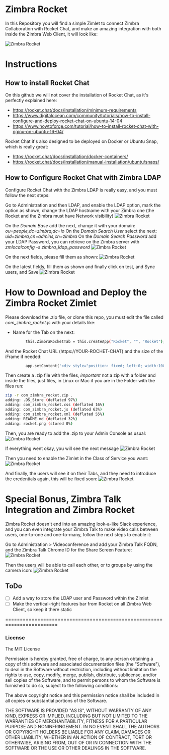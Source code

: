 # Zimbra Rocket
In this Repository you will find a simple Zimlet to connect Zimbra Collaboration with Rocket Chat, and make an amazing integration with both inside the Zimbra Web Client, it will look like:

![Zimbra Rocket](https://github.com/jorgedlcruz/zimbra-zimlets/raw/master/img/zimbra-rocket-ui.png)

# Instructions
## How to install Rocket Chat
On this github we will not cover the installation of Rocket Chat, as it's perfectly explained here:
* https://rocket.chat/docs/installation/minimum-requirements
* https://www.digitalocean.com/community/tutorials/how-to-install-configure-and-deploy-rocket-chat-on-ubuntu-14-04
* https://www.howtoforge.com/tutorial/how-to-install-rocket-chat-with-nginx-on-ubuntu-16-04/

Rocket Chat it's also designed to be deployed on Docker or Ubuntu Snap, which is really great:
* https://rocket.chat/docs/installation/docker-containers/
* https://rocket.chat/docs/installation/manual-installation/ubuntu/snaps/

## How to Configure Rocket Chat with Zimbra LDAP
Configure Rocket Chat with the Zimbra LDAP is really easy, and you must follow the next steps:

Go to Administration and then LDAP, and enable the LDAP option, mark the option as shown, change the LDAP hostname with your Zimbra one (the Rocket and the Zimbra must have Network visibility)
![Zimbra Rocket](https://github.com/jorgedlcruz/zimbra-zimlets/raw/master/img/rocket-001.png)

On the *Domain Base* add the next, change it with your domain: *ou=people,dc=zimbra,dc=io*
On the *Domain Search User* select the next: *uid=zimbra,cn=admins,cn=zimbra*
On the *Domain Search Password* add your LDAP Password, you can retrieve on the Zimbra server with *zmlocalconfig -s zimbra_ldap_password*
![Zimbra Rocket](https://github.com/jorgedlcruz/zimbra-zimlets/raw/master/img/rocket-002.png)

On the next fields, please fill them as shown:
![Zimbra Rocket](https://github.com/jorgedlcruz/zimbra-zimlets/raw/master/img/rocket-003.png)

On the latest fields, fill them as shown and finally click on test, and Sync users, and Save
![Zimbra Rocket](https://github.com/jorgedlcruz/zimbra-zimlets/raw/master/img/rocket-004.png)

# How to Download and Deploy the Zimbra Rocket Zimlet
Please download the .zip file, or clone this repo, you must edit the file called *com_zimbra_rocket.js* with your details like:
* Name for the Tab on the next:
```bash
         this.ZimbraRocketTab = this.createApp("Rocket", "", "Rocket");
```
And the Rocket Chat URL (https://YOUR-ROCHET-CHAT\) and the size of the iFrame if needed:
```php
         app.setContent('<div style="position: fixed; left:0; width:100%; height:89%; border:0px;"><iframe id="ZimbraRocketFrame" style="z-index:2; left:0; width:100%; height:100%; border:0px;" src=\"https://YOUR-ROCHET-CHAT\"></div>');
```
Then create a .zip file with the files, *important* not a zip with a folder and inside the files, just files, in Linux or Mac if you are in the Folder with the files run:
```bash
zip -r com_zimbra_rocket.zip .
adding: .DS_Store (deflated 97%)
adding: com_zimbra_rocket.css (deflated 16%)
adding: com_zimbra_rocket.js (deflated 63%)
adding: com_zimbra_rocket.xml (deflated 55%)
adding: README.md (deflated 32%)
adding: rocket.png (stored 0%)
```

Then, you are ready to add the .zip to your Admin Console as usual:
![Zimbra Rocket](https://github.com/jorgedlcruz/zimbra-zimlets/raw/master/img/rocket-005.png)

If everything went okay, you will see the next message
![Zimbra Rocket](https://github.com/jorgedlcruz/zimbra-zimlets/raw/master/img/rocket-006.png)

Then you need to enable the Zimlet in the Class of Service you want:
![Zimbra Rocket](https://github.com/jorgedlcruz/zimbra-zimlets/raw/master/img/rocket-007.png)

And finally, the users will see it on their Tabs, and they need to introduce the credentials again, this will be fixed soon:
![Zimbra Rocket](https://github.com/jorgedlcruz/zimbra-zimlets/raw/master/img/rocket-008.png)

# Special Bonus, Zimbra Talk Integration and Zimbra Rocket
Zimbra Rocket doesn't end into an amazing look-a-like Slack experience, and you can even integrate your Zimbra Talk to make video calls between users, one-to-one and one-to-many, follow the next steps to enable it:

Go to Administration > Videoconference and add your Zimbra Talk FQDN, and the Zimbra Talk Chrome ID for the Share Screen Feature:
![Zimbra Rocket](https://github.com/jorgedlcruz/zimbra-zimlets/raw/master/img/rocket-009.png)

Then the users will be able to call each other, or to groups by using the camera icon:
![Zimbra Rocket](https://github.com/jorgedlcruz/zimbra-zimlets/raw/master/img/rocket-010.png)

## ToDo
- [ ] Add a way to store the LDAP user and Password within the Zimlet
- [ ] Make the vertical-right features bar from Rocket on all Zimbra Web Client, so keep it there static

========================================================================
### License
The MIT License

Permission is hereby granted, free of charge, to any person obtaining a copy
of this software and associated documentation files (the "Software"), to deal
in the Software without restriction, including without limitation the rights
to use, copy, modify, merge, publish, distribute, sublicense, and/or sell
copies of the Software, and to permit persons to whom the Software is
furnished to do so, subject to the following conditions:

The above copyright notice and this permission notice shall be included in
all copies or substantial portions of the Software.

THE SOFTWARE IS PROVIDED "AS IS", WITHOUT WARRANTY OF ANY KIND, EXPRESS OR
IMPLIED, INCLUDING BUT NOT LIMITED TO THE WARRANTIES OF MERCHANTABILITY,
FITNESS FOR A PARTICULAR PURPOSE AND NONINFRINGEMENT. IN NO EVENT SHALL THE
AUTHORS OR COPYRIGHT HOLDERS BE LIABLE FOR ANY CLAIM, DAMAGES OR OTHER
LIABILITY, WHETHER IN AN ACTION OF CONTRACT, TORT OR OTHERWISE, ARISING FROM,
OUT OF OR IN CONNECTION WITH THE SOFTWARE OR THE USE OR OTHER DEALINGS IN
THE SOFTWARE.

